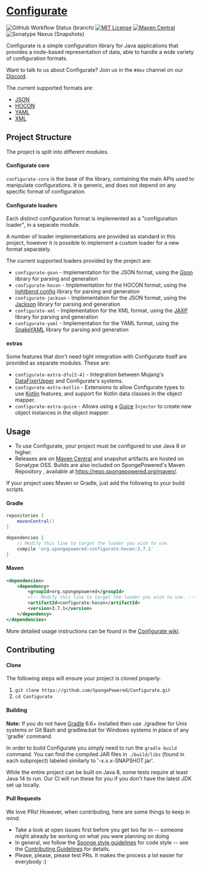 # [Configurate](https://configurate.aoeu.xyz/) 

![GitHub Workflow Status (branch)](https://img.shields.io/github/workflow/status/SpongePowered/Configurate/Build%20And%20Test/master)
[![MIT License](https://img.shields.io/badge/license-Apache%202.0-blue)](LICENSE) 
[![Maven Central](https://img.shields.io/maven-central/v/org.spongepowered/configurate-core?label=stable&color=%23f6cf17)][Maven Central]
![Sonatype Nexus (Snapshots)](https://img.shields.io/nexus/s/org.spongepowered/configurate-core?label=dev&server=https%3A%2F%2Foss.sonatype.org)

Configurate is a simple configuration library for Java applications that provides a node-based representation of data, able to handle a wide variety of configuration formats.

Want to talk to us about Configurate? Join us in the `#dev` channel on our [Discord](https://discord.gg/PtaGRAs).

The current supported formats are:

* [JSON](https://www.json.org/)
* [HOCON](https://github.com/lightbend/config/blob/master/HOCON.md)
* [YAML](http://yaml.org/)
* [XML](https://www.w3.org/XML/)

## Project Structure
The project is split into different modules.

#### Configurate core
`configurate-core` is the base of the library, containing the main APIs used to manipulate configurations. It is generic, and does not depend on any specific format of configuration.

#### Configurate loaders
Each distinct configuration format is implemented as a "configuration loader", in a separate module.

A number of loader implementations are provided as standard in this project, however it is possible to implement a custom loader for a new format separately.

The current supported loaders provided by the project are:

* `configurate-gson` - Implementation for the JSON format, using the [Gson](https://github.com/google/gson) library for parsing and generation
* `configurate-hocon` - Implementation for the HOCON format, using the [lightbend config](https://github.com/lightbend/config) library for parsing and generation
* `configurate-jackson` - Implementation for the JSON format, using the [Jackson](https://github.com/FasterXML/jackson-core) library for parsing and generation
* `configurate-xml` - Implementation for the XML format, using the [JAXP](https://docs.oracle.com/javase/tutorial/jaxp/index.html) library for parsing and generation
* `configurate-yaml` - Implementation for the YAML format, using the [SnakeYAML](https://bitbucket.org/asomov/snakeyaml) library for parsing and generation

#### extras

Some features that don't need tight integration with Configurate itself are provided as separate modules. These are:

* `configurate-extra-dfu[2-4]` - Integration between Mojang's [DataFixerUpper](https://github.com/Mojang/DataFixerUpper) and Configurate's systems.
* `configurate-extra-kotlin` - Extensions to allow Configurate types to use [Kotlin] features, and support for Kotlin data classes in the object
 mapper.
* `configurate-extra-guice` - Allows using a [Guice](https://github.com/google/guice) `Injector` to create new object instances in the object mapper.


## Usage

* To use Configurate, your project must be configured to use Java 8 or higher.
* Releases are on [Maven Central] and snapshot artifacts are hosted on Sonatype OSS. Builds are also included on SpongePowered's Maven Repository
, available at https://repo.spongepowered.org/maven/.

If your project uses Maven or Gradle, just add the following to your build scripts.

#### Gradle

```groovy
repositories {
    mavenCentral()
}

dependencies {
    // Modify this line to target the loader you wish to use.
    compile 'org.spongepowered:configurate-hocon:3.7.1'
}
```

#### Maven

```xml
<dependencies>
    <dependency>
        <groupId>org.spongepowered</groupId>
        <!-- Modify this line to target the loader you wish to use. -->
        <artifactId>configurate-hocon</artifactId>
        <version>3.7.1</version>
    </dependency>
</dependencies>
```

More detailed usage instructions can be found in the [Configurate wiki](https://github.com/SpongePowered/Configurate/wiki).

## Contributing

#### Clone
The following steps will ensure your project is cloned properly.

1. `git clone https://github.com/SpongePowered/Configurate.git`
2. `cd Configurate`

#### Building
**Note:** If you do not have [Gradle](https://www.gradle.org/) 6.6+ installed then use ./gradlew for Unix systems or Git Bash and gradlew.bat for
 Windows systems in place of any 'gradle' command.

In order to build Configurate you simply need to run the `gradle build` command. You can find the compiled JAR files in `./build/libs`  (found in
 each subproject) labeled similarly to '<subproject>-x.x.x-SNAPSHOT.jar'.
 
 While the entire project can be built on Java 8, some tests require at least Java 14 to run. Our CI will run these for you if you don't have the
  latest JDK set up locally.

#### Pull Requests
We love PRs! However, when contributing, here are some things to keep in mind:

- Take a look at open issues first before you get too far in -- someone might already be working on what you were planning on doing
- In general, we follow the [Sponge style guidelines](https://docs.spongepowered.org/stable/en/contributing/implementation/codestyle.html) for code
 style -- see the [Contributing Guidelines](CONTRIBUTING.md) for details.
- Please, please, please test PRs. It makes the process a lot easier for everybody :)


[Kotlin]: https://kotlinlang.org
[Maven Central]: https://search.maven.org/search?q=g:org.spongepowered%20AND%20a:configurate*
